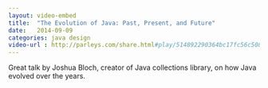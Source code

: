```yaml
---
layout: video-embed
title:  "The Evolution of Java: Past, Present, and Future"
date:   2014-09-09
categories: java design
video-url : http://parleys.com/share.html#play/514892290364bc17fc56c508
---
```

Great talk by Joshua Bloch, creator of Java collections library, on how Java evolved over the years.